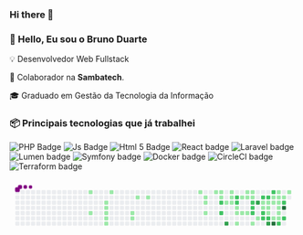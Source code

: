 ### Hi there 👋

### 👋 Hello, Eu sou o Bruno Duarte

💡 Desenvolvedor Web Fullstack

🐝 Colaborador na **Sambatech**.

🎓 Graduado em Gestão da Tecnologia da Informação

<!-- ### ✔ Github Stats
![Profile Stats](https://github-readme-stats.vercel.app/api?username=brduarte&show_icons=true)
-->

### 📦 Principais tecnologias que já trabalhei

![PHP Badge](https://img.shields.io/badge/-PHP-777BB4?style=for-the-badge&logo=Php&logoColor=white)
![Js Badge](https://img.shields.io/badge/-JavaScript-F7DF1E?style=for-the-badge&logo=Javascript&logoColor=222)
![Html 5 Badge](https://img.shields.io/badge/-HTML5-E34F26?style=for-the-badge&logo=html5&logoColor=fff)
![React badge](https://img.shields.io/badge/-React-61DAFB?style=for-the-badge&logo=React&logoColor=222&)
![Laravel badge](https://img.shields.io/badge/-Laravel-FF2D20?style=for-the-badge&logo=Laravel&logoColor=FFF&)
![Lumen badge](https://img.shields.io/badge/-Lumen-FF2D20?style=for-the-badge&logo=Lumen&logoColor=FFF&)
![Symfony badge](https://img.shields.io/badge/-Symfony-ddd?style=for-the-badge&logo=Symfony&logoColor=black&)
![Docker badge](https://img.shields.io/badge/-Docker-329DEC?style=for-the-badge&logo=Docker&logoColor=ddd&)
![CircleCI badge](https://img.shields.io/badge/-circleci-161616?style=for-the-badge&logo=circleci&logoColor=049B4A&)
![Terraform badge](https://img.shields.io/badge/-terraform-623CE4?style=for-the-badge&logo=terraform&logoColor=FFFFFF&)



<svg viewBox="-16 -32 880 192" width="880" height="192" xmlns="http://www.w3.org/2000/svg"><style>@keyframes c0{5.83%{fill:var(--c1)}5.85%,to{fill:var(--ce)}}@keyframes c1{12.05%{fill:var(--c1)}12.07%,to{fill:var(--ce)}}@keyframes c2{8.55%{fill:var(--c1)}8.57%,to{fill:var(--ce)}}@keyframes c3{8.94%{fill:var(--c1)}8.96%,to{fill:var(--ce)}}@keyframes c4{9.33%{fill:var(--c1)}9.35%,to{fill:var(--ce)}}@keyframes c5{9.72%{fill:var(--c1)}9.74%,to{fill:var(--ce)}}@keyframes c6{10.11%{fill:var(--c1)}10.13%,to{fill:var(--ce)}}@keyframes c7{7.38%{fill:var(--c1)}7.4%,to{fill:var(--ce)}}@keyframes c8{15.94%{fill:var(--c1)}15.96%,to{fill:var(--ce)}}@keyframes c9{15.55%{fill:var(--c1)}15.57%,to{fill:var(--ce)}}@keyframes ca{17.5%{fill:var(--c1)}17.52%,to{fill:var(--ce)}}@keyframes cb{18.28%{fill:var(--c1)}18.3%,to{fill:var(--ce)}}@keyframes cc{25.67%{fill:var(--c1)}25.69%,to{fill:var(--ce)}}@keyframes cd{22.56%{fill:var(--c1)}22.58%,to{fill:var(--ce)}}@keyframes ce{22.95%{fill:var(--c1)}22.97%,to{fill:var(--ce)}}@keyframes cf{23.73%{fill:var(--c1)}23.75%,to{fill:var(--ce)}}@keyframes cg{26.84%{fill:var(--c1)}26.86%,to{fill:var(--ce)}}@keyframes ch{27.23%{fill:var(--c1)}27.25%,to{fill:var(--ce)}}@keyframes ci{27.62%{fill:var(--c1)}27.64%,to{fill:var(--ce)}}@keyframes cj{52.13%{fill:var(--c2)}52.15%,to{fill:var(--ce)}}@keyframes ck{52.91%{fill:var(--c2)}52.93%,to{fill:var(--ce)}}@keyframes cl{51.74%{fill:var(--c1)}51.76%,to{fill:var(--ce)}}@keyframes cm{71.97%{fill:var(--c3)}71.99%,to{fill:var(--ce)}}@keyframes cn{28.78%{fill:var(--c1)}28.8%,to{fill:var(--ce)}}@keyframes co{28.39%{fill:var(--c1)}28.41%,to{fill:var(--ce)}}@keyframes cp{51.35%{fill:var(--c1)}51.37%,to{fill:var(--ce)}}@keyframes cq{55.24%{fill:var(--c2)}55.26%,to{fill:var(--ce)}}@keyframes cr{54.85%{fill:var(--c2)}54.87%,to{fill:var(--ce)}}@keyframes cs{32.67%{fill:var(--c1)}32.69%,to{fill:var(--ce)}}@keyframes ct{33.06%{fill:var(--c1)}33.08%,to{fill:var(--ce)}}@keyframes cu{49.41%{fill:var(--c1)}49.43%,to{fill:var(--ce)}}@keyframes cv{31.51%{fill:var(--c1)}31.53%,to{fill:var(--ce)}}@keyframes cw{33.45%{fill:var(--c1)}33.47%,to{fill:var(--ce)}}@keyframes cx{29.95%{fill:var(--c1)}29.97%,to{fill:var(--ce)}}@keyframes cy{31.12%{fill:var(--c1)}31.14%,to{fill:var(--ce)}}@keyframes cz{33.84%{fill:var(--c1)}33.86%,to{fill:var(--ce)}}@keyframes c10{30.34%{fill:var(--c1)}30.36%,to{fill:var(--ce)}}@keyframes c11{30.73%{fill:var(--c1)}30.75%,to{fill:var(--ce)}}@keyframes c12{56.8%{fill:var(--c2)}56.82%,to{fill:var(--ce)}}@keyframes c13{57.19%{fill:var(--c2)}57.21%,to{fill:var(--ce)}}@keyframes c14{57.58%{fill:var(--c2)}57.6%,to{fill:var(--ce)}}@keyframes c15{48.24%{fill:var(--c1)}48.26%,to{fill:var(--ce)}}@keyframes c16{66.53%{fill:var(--c3)}66.55%,to{fill:var(--ce)}}@keyframes c17{35.01%{fill:var(--c1)}35.03%,to{fill:var(--ce)}}@keyframes c18{65.75%{fill:var(--c2)}65.77%,to{fill:var(--ce)}}@keyframes c19{42.01%{fill:var(--c1)}42.03%,to{fill:var(--ce)}}@keyframes c1a{36.18%{fill:var(--c1)}36.2%,to{fill:var(--ce)}}@keyframes c1b{58.36%{fill:var(--c2)}58.38%,to{fill:var(--ce)}}@keyframes c1c{58.74%{fill:var(--c2)}58.76%,to{fill:var(--ce)}}@keyframes c1d{65.36%{fill:var(--c2)}65.38%,to{fill:var(--ce)}}@keyframes c1e{41.62%{fill:var(--c1)}41.64%,to{fill:var(--ce)}}@keyframes c1f{36.57%{fill:var(--c1)}36.59%,to{fill:var(--ce)}}@keyframes c1g{43.18%{fill:var(--c1)}43.2%,to{fill:var(--ce)}}@keyframes c1h{59.13%{fill:var(--c2)}59.15%,to{fill:var(--ce)}}@keyframes c1i{68.86%{fill:var(--c3)}68.88%,to{fill:var(--ce)}}@keyframes c1j{64.58%{fill:var(--c2)}64.6%,to{fill:var(--ce)}}@keyframes c1k{40.85%{fill:var(--c1)}40.87%,to{fill:var(--ce)}}@keyframes c1l{41.24%{fill:var(--c1)}41.26%,to{fill:var(--ce)}}@keyframes c1m{44.74%{fill:var(--c1)}44.76%,to{fill:var(--ce)}}@keyframes c1n{76.25%{fill:var(--c4)}76.27%,to{fill:var(--ce)}}@keyframes c1o{40.07%{fill:var(--c1)}40.09%,to{fill:var(--ce)}}@keyframes c1p{38.12%{fill:var(--c1)}38.14%,to{fill:var(--ce)}}@keyframes c1q{37.73%{fill:var(--c1)}37.75%,to{fill:var(--ce)}}@keyframes c1r{37.34%{fill:var(--c1)}37.36%,to{fill:var(--ce)}}@keyframes c1s{43.96%{fill:var(--c1)}43.98%,to{fill:var(--ce)}}@keyframes c1t{44.35%{fill:var(--c1)}44.37%,to{fill:var(--ce)}}@keyframes c1u{61.08%{fill:var(--c2)}61.1%,to{fill:var(--ce)}}@keyframes c1v{38.51%{fill:var(--c1)}38.53%,to{fill:var(--ce)}}@keyframes c1w{63.03%{fill:var(--c2)}63.05%,to{fill:var(--ce)}}@keyframes c1x{78.2%{fill:var(--c4)}78.22%,to{fill:var(--ce)}}@keyframes c1y{60.3%{fill:var(--c2)}60.32%,to{fill:var(--ce)}}@keyframes c1z{39.29%{fill:var(--c1)}39.31%,to{fill:var(--ce)}}@keyframes u0{5.83%{transform:scale(0,1)}5.85%,7.38%{transform:scale(.02,1)}7.4%,8.55%{transform:scale(.04,1)}8.57%,8.94%{transform:scale(.06,1)}8.96%,9.33%{transform:scale(.08,1)}9.35%,9.72%{transform:scale(.1,1)}10.11%,9.74%{transform:scale(.12,1)}10.13%,12.05%{transform:scale(.14,1)}12.07%,15.55%{transform:scale(.16,1)}15.57%,15.94%{transform:scale(.18,1)}15.96%,17.5%{transform:scale(.2,1)}17.52%,18.28%{transform:scale(.22,1)}18.3%,22.56%{transform:scale(.24,1)}22.58%,22.95%{transform:scale(.25,1)}22.97%,23.73%{transform:scale(.27,1)}23.75%,25.67%{transform:scale(.29,1)}25.69%,26.84%{transform:scale(.31,1)}26.86%,27.23%{transform:scale(.33,1)}27.25%,27.62%{transform:scale(.35,1)}27.64%,28.39%{transform:scale(.37,1)}28.41%,28.78%{transform:scale(.39,1)}28.8%,29.95%{transform:scale(.41,1)}29.97%,30.34%{transform:scale(.43,1)}30.36%,30.73%{transform:scale(.45,1)}30.75%,31.12%{transform:scale(.47,1)}31.14%,31.51%{transform:scale(.49,1)}31.53%,32.67%{transform:scale(.51,1)}32.69%,33.06%{transform:scale(.53,1)}33.08%,33.45%{transform:scale(.55,1)}33.47%,33.84%{transform:scale(.57,1)}33.86%,35.01%{transform:scale(.59,1)}35.03%,36.18%{transform:scale(.61,1)}36.2%,36.57%{transform:scale(.63,1)}36.59%,37.34%{transform:scale(.65,1)}37.36%,37.73%{transform:scale(.67,1)}37.75%,38.12%{transform:scale(.69,1)}38.14%,38.51%{transform:scale(.71,1)}38.53%,39.29%{transform:scale(.73,1)}39.31%,40.07%{transform:scale(.75,1)}40.09%,40.85%{transform:scale(.76,1)}40.87%,41.24%{transform:scale(.78,1)}41.26%,41.62%{transform:scale(.8,1)}41.64%,42.01%{transform:scale(.82,1)}42.03%,43.18%{transform:scale(.84,1)}43.2%,43.96%{transform:scale(.86,1)}43.98%,44.35%{transform:scale(.88,1)}44.37%,44.74%{transform:scale(.9,1)}44.76%,48.24%{transform:scale(.92,1)}48.26%,49.41%{transform:scale(.94,1)}49.43%,51.35%{transform:scale(.96,1)}51.37%,51.74%{transform:scale(.98,1)}51.76%,to{transform:scale(1,1)}}@keyframes u1{52.13%{transform:scale(0,1)}52.15%,52.91%{transform:scale(.06,1)}52.93%,54.85%{transform:scale(.13,1)}54.87%,55.24%{transform:scale(.19,1)}55.26%,56.8%{transform:scale(.25,1)}56.82%,57.19%{transform:scale(.31,1)}57.21%,57.58%{transform:scale(.38,1)}57.6%,58.36%{transform:scale(.44,1)}58.38%,58.74%{transform:scale(.5,1)}58.76%,59.13%{transform:scale(.56,1)}59.15%,60.3%{transform:scale(.63,1)}60.32%,61.08%{transform:scale(.69,1)}61.1%,63.03%{transform:scale(.75,1)}63.05%,64.58%{transform:scale(.81,1)}64.6%,65.36%{transform:scale(.88,1)}65.38%,65.75%{transform:scale(.94,1)}65.77%,to{transform:scale(1,1)}}@keyframes u2{66.53%{transform:scale(0,1)}66.55%,68.86%{transform:scale(.33,1)}68.88%,71.97%{transform:scale(.67,1)}71.99%,to{transform:scale(1,1)}}@keyframes u3{76.25%{transform:scale(0,1)}76.27%,78.2%{transform:scale(.5,1)}78.22%,to{transform:scale(1,1)}}@keyframes s0{0%,99.61%{transform:translate(0,-16px)}.39%{transform:translate(0,0)}7.39%{transform:translate(288px,0)}7.78%{transform:translate(288px,16px)}8.17%{transform:translate(272px,16px)}10.12%{transform:translate(272px,96px)}10.51%{transform:translate(256px,96px)}11.28%{transform:translate(256px,64px)}12.06%{transform:translate(224px,64px)}12.45%{transform:translate(224px,80px)}15.56%{transform:translate(352px,80px)}15.95%{transform:translate(352px,64px)}16.34%{transform:translate(368px,64px)}17.51%{transform:translate(368px,16px)}22.57%{transform:translate(576px,16px)}23.74%{transform:translate(576px,64px)}24.12%{transform:translate(560px,64px)}25.68%{transform:translate(560px,0)}27.24%{transform:translate(624px,0)}27.63%{transform:translate(624px,16px)}28.4%{transform:translate(656px,16px)}28.79%{transform:translate(656px,0)}30.35%{transform:translate(720px,0)}30.74%,56.42%{transform:translate(720px,16px)}31.52%{transform:translate(688px,16px)}32.3%{transform:translate(688px,48px)}32.68%,50.58%{transform:translate(672px,48px)}33.07%,54.09%{transform:translate(672px,64px)}33.85%{transform:translate(704px,64px)}34.24%{transform:translate(704px,80px)}35.02%,47.47%{transform:translate(736px,80px)}35.8%,46.69%{transform:translate(736px,48px)}37.35%{transform:translate(800px,48px)}38.13%,40.47%{transform:translate(800px,16px)}38.91%{transform:translate(832px,16px)}39.3%{transform:translate(832px,0)}40.08%{transform:translate(800px,0)}40.86%{transform:translate(784px,16px)}41.25%{transform:translate(784px,32px)}42.02%{transform:translate(752px,32px)}42.41%{transform:translate(752px,48px)}42.8%{transform:translate(768px,48px)}43.19%{transform:translate(768px,64px)}43.97%{transform:translate(800px,64px)}44.36%{transform:translate(800px,80px)}44.75%,75.88%{transform:translate(784px,80px)}45.53%{transform:translate(784px,48px)}47.86%{transform:translate(720px,80px)}48.25%{transform:translate(720px,96px)}49.42%{transform:translate(672px,96px)}50.97%{transform:translate(656px,48px)}51.36%{transform:translate(656px,32px)}52.14%{transform:translate(624px,32px)}52.92%{transform:translate(624px,64px)}55.25%{transform:translate(672px,16px)}57.59%{transform:translate(720px,64px)}58.37%{transform:translate(752px,64px)}58.75%{transform:translate(752px,80px)}60.31%{transform:translate(816px,80px)}60.7%,77.04%{transform:translate(816px,96px)}61.09%{transform:translate(800px,96px)}62.65%{transform:translate(800px,32px)}63.04%{transform:translate(816px,32px)}63.81%{transform:translate(816px,0)}64.98%{transform:translate(768px,0)}65.37%{transform:translate(768px,16px)}66.15%{transform:translate(736px,16px)}66.54%{transform:translate(736px,32px)}67.32%{transform:translate(768px,32px)}68.87%{transform:translate(768px,96px)}71.98%{transform:translate(640px,96px)}72.37%{transform:translate(640px,80px)}76.26%{transform:translate(784px,96px)}78.21%{transform:translate(816px,48px)}95.72%{transform:translate(96px,48px)}96.5%{transform:translate(96px,16px)}96.89%{transform:translate(80px,16px)}97.67%{transform:translate(80px,-16px)}}@keyframes s1{0%,99.61%{transform:translate(16px,-16px)}.39%{transform:translate(0,-16px)}.78%{transform:translate(0,0)}7.78%{transform:translate(288px,0)}8.17%{transform:translate(288px,16px)}8.56%{transform:translate(272px,16px)}10.51%{transform:translate(272px,96px)}10.89%{transform:translate(256px,96px)}11.67%{transform:translate(256px,64px)}12.45%{transform:translate(224px,64px)}12.84%{transform:translate(224px,80px)}15.95%{transform:translate(352px,80px)}16.34%{transform:translate(352px,64px)}16.73%{transform:translate(368px,64px)}17.9%{transform:translate(368px,16px)}22.96%{transform:translate(576px,16px)}24.12%{transform:translate(576px,64px)}24.51%{transform:translate(560px,64px)}26.07%{transform:translate(560px,0)}27.63%{transform:translate(624px,0)}28.02%{transform:translate(624px,16px)}28.79%{transform:translate(656px,16px)}29.18%{transform:translate(656px,0)}30.74%{transform:translate(720px,0)}31.13%,56.81%{transform:translate(720px,16px)}31.91%{transform:translate(688px,16px)}32.68%{transform:translate(688px,48px)}33.07%,50.97%{transform:translate(672px,48px)}33.46%,54.47%{transform:translate(672px,64px)}34.24%{transform:translate(704px,64px)}34.63%{transform:translate(704px,80px)}35.41%,47.86%{transform:translate(736px,80px)}36.19%,47.08%{transform:translate(736px,48px)}37.74%{transform:translate(800px,48px)}38.52%,40.86%{transform:translate(800px,16px)}39.3%{transform:translate(832px,16px)}39.69%{transform:translate(832px,0)}40.47%{transform:translate(800px,0)}41.25%{transform:translate(784px,16px)}41.63%{transform:translate(784px,32px)}42.41%{transform:translate(752px,32px)}42.8%{transform:translate(752px,48px)}43.19%{transform:translate(768px,48px)}43.58%{transform:translate(768px,64px)}44.36%{transform:translate(800px,64px)}44.75%{transform:translate(800px,80px)}45.14%,76.26%{transform:translate(784px,80px)}45.91%{transform:translate(784px,48px)}48.25%{transform:translate(720px,80px)}48.64%{transform:translate(720px,96px)}49.81%{transform:translate(672px,96px)}51.36%{transform:translate(656px,48px)}51.75%{transform:translate(656px,32px)}52.53%{transform:translate(624px,32px)}53.31%{transform:translate(624px,64px)}55.64%{transform:translate(672px,16px)}57.98%{transform:translate(720px,64px)}58.75%{transform:translate(752px,64px)}59.14%{transform:translate(752px,80px)}60.7%{transform:translate(816px,80px)}61.09%,77.43%{transform:translate(816px,96px)}61.48%{transform:translate(800px,96px)}63.04%{transform:translate(800px,32px)}63.42%{transform:translate(816px,32px)}64.2%{transform:translate(816px,0)}65.37%{transform:translate(768px,0)}65.76%{transform:translate(768px,16px)}66.54%{transform:translate(736px,16px)}66.93%{transform:translate(736px,32px)}67.7%{transform:translate(768px,32px)}69.26%{transform:translate(768px,96px)}72.37%{transform:translate(640px,96px)}72.76%{transform:translate(640px,80px)}76.65%{transform:translate(784px,96px)}78.6%{transform:translate(816px,48px)}96.11%{transform:translate(96px,48px)}96.89%{transform:translate(96px,16px)}97.28%{transform:translate(80px,16px)}98.05%{transform:translate(80px,-16px)}}@keyframes s2{0%,99.61%{transform:translate(32px,-16px)}.78%{transform:translate(0,-16px)}1.17%{transform:translate(0,0)}8.17%{transform:translate(288px,0)}8.56%{transform:translate(288px,16px)}8.95%{transform:translate(272px,16px)}10.89%{transform:translate(272px,96px)}11.28%{transform:translate(256px,96px)}12.06%{transform:translate(256px,64px)}12.84%{transform:translate(224px,64px)}13.23%{transform:translate(224px,80px)}16.34%{transform:translate(352px,80px)}16.73%{transform:translate(352px,64px)}17.12%{transform:translate(368px,64px)}18.29%{transform:translate(368px,16px)}23.35%{transform:translate(576px,16px)}24.51%{transform:translate(576px,64px)}24.9%{transform:translate(560px,64px)}26.46%{transform:translate(560px,0)}28.02%{transform:translate(624px,0)}28.4%{transform:translate(624px,16px)}29.18%{transform:translate(656px,16px)}29.57%{transform:translate(656px,0)}31.13%{transform:translate(720px,0)}31.52%,57.2%{transform:translate(720px,16px)}32.3%{transform:translate(688px,16px)}33.07%{transform:translate(688px,48px)}33.46%,51.36%{transform:translate(672px,48px)}33.85%,54.86%{transform:translate(672px,64px)}34.63%{transform:translate(704px,64px)}35.02%{transform:translate(704px,80px)}35.8%,48.25%{transform:translate(736px,80px)}36.58%,47.47%{transform:translate(736px,48px)}38.13%{transform:translate(800px,48px)}38.91%,41.25%{transform:translate(800px,16px)}39.69%{transform:translate(832px,16px)}40.08%{transform:translate(832px,0)}40.86%{transform:translate(800px,0)}41.63%{transform:translate(784px,16px)}42.02%{transform:translate(784px,32px)}42.8%{transform:translate(752px,32px)}43.19%{transform:translate(752px,48px)}43.58%{transform:translate(768px,48px)}43.97%{transform:translate(768px,64px)}44.75%{transform:translate(800px,64px)}45.14%{transform:translate(800px,80px)}45.53%,76.65%{transform:translate(784px,80px)}46.3%{transform:translate(784px,48px)}48.64%{transform:translate(720px,80px)}49.03%{transform:translate(720px,96px)}50.19%{transform:translate(672px,96px)}51.75%{transform:translate(656px,48px)}52.14%{transform:translate(656px,32px)}52.92%{transform:translate(624px,32px)}53.7%{transform:translate(624px,64px)}56.03%{transform:translate(672px,16px)}58.37%{transform:translate(720px,64px)}59.14%{transform:translate(752px,64px)}59.53%{transform:translate(752px,80px)}61.09%{transform:translate(816px,80px)}61.48%,77.82%{transform:translate(816px,96px)}61.87%{transform:translate(800px,96px)}63.42%{transform:translate(800px,32px)}63.81%{transform:translate(816px,32px)}64.59%{transform:translate(816px,0)}65.76%{transform:translate(768px,0)}66.15%{transform:translate(768px,16px)}66.93%{transform:translate(736px,16px)}67.32%{transform:translate(736px,32px)}68.09%{transform:translate(768px,32px)}69.65%{transform:translate(768px,96px)}72.76%{transform:translate(640px,96px)}73.15%{transform:translate(640px,80px)}77.04%{transform:translate(784px,96px)}78.99%{transform:translate(816px,48px)}96.5%{transform:translate(96px,48px)}97.28%{transform:translate(96px,16px)}97.67%{transform:translate(80px,16px)}98.44%{transform:translate(80px,-16px)}}@keyframes s3{0%,99.61%{transform:translate(48px,-16px)}1.17%{transform:translate(0,-16px)}1.56%{transform:translate(0,0)}8.56%{transform:translate(288px,0)}8.95%{transform:translate(288px,16px)}9.34%{transform:translate(272px,16px)}11.28%{transform:translate(272px,96px)}11.67%{transform:translate(256px,96px)}12.45%{transform:translate(256px,64px)}13.23%{transform:translate(224px,64px)}13.62%{transform:translate(224px,80px)}16.73%{transform:translate(352px,80px)}17.12%{transform:translate(352px,64px)}17.51%{transform:translate(368px,64px)}18.68%{transform:translate(368px,16px)}23.74%{transform:translate(576px,16px)}24.9%{transform:translate(576px,64px)}25.29%{transform:translate(560px,64px)}26.85%{transform:translate(560px,0)}28.4%{transform:translate(624px,0)}28.79%{transform:translate(624px,16px)}29.57%{transform:translate(656px,16px)}29.96%{transform:translate(656px,0)}31.52%{transform:translate(720px,0)}31.91%,57.59%{transform:translate(720px,16px)}32.68%{transform:translate(688px,16px)}33.46%{transform:translate(688px,48px)}33.85%,51.75%{transform:translate(672px,48px)}34.24%,55.25%{transform:translate(672px,64px)}35.02%{transform:translate(704px,64px)}35.41%{transform:translate(704px,80px)}36.19%,48.64%{transform:translate(736px,80px)}36.96%,47.86%{transform:translate(736px,48px)}38.52%{transform:translate(800px,48px)}39.3%,41.63%{transform:translate(800px,16px)}40.08%{transform:translate(832px,16px)}40.47%{transform:translate(832px,0)}41.25%{transform:translate(800px,0)}42.02%{transform:translate(784px,16px)}42.41%{transform:translate(784px,32px)}43.19%{transform:translate(752px,32px)}43.58%{transform:translate(752px,48px)}43.97%{transform:translate(768px,48px)}44.36%{transform:translate(768px,64px)}45.14%{transform:translate(800px,64px)}45.53%{transform:translate(800px,80px)}45.91%,77.04%{transform:translate(784px,80px)}46.69%{transform:translate(784px,48px)}49.03%{transform:translate(720px,80px)}49.42%{transform:translate(720px,96px)}50.58%{transform:translate(672px,96px)}52.14%{transform:translate(656px,48px)}52.53%{transform:translate(656px,32px)}53.31%{transform:translate(624px,32px)}54.09%{transform:translate(624px,64px)}56.42%{transform:translate(672px,16px)}58.75%{transform:translate(720px,64px)}59.53%{transform:translate(752px,64px)}59.92%{transform:translate(752px,80px)}61.48%{transform:translate(816px,80px)}61.87%,78.21%{transform:translate(816px,96px)}62.26%{transform:translate(800px,96px)}63.81%{transform:translate(800px,32px)}64.2%{transform:translate(816px,32px)}64.98%{transform:translate(816px,0)}66.15%{transform:translate(768px,0)}66.54%{transform:translate(768px,16px)}67.32%{transform:translate(736px,16px)}67.7%{transform:translate(736px,32px)}68.48%{transform:translate(768px,32px)}70.04%{transform:translate(768px,96px)}73.15%{transform:translate(640px,96px)}73.54%{transform:translate(640px,80px)}77.43%{transform:translate(784px,96px)}79.38%{transform:translate(816px,48px)}96.89%{transform:translate(96px,48px)}97.67%{transform:translate(96px,16px)}98.05%{transform:translate(80px,16px)}98.83%{transform:translate(80px,-16px)}}:root{--cb:#1b1f230a;--cs:purple;--ce:#ebedf0;--c0:#ebedf0;--c1:#9be9a8;--c2:#40c463;--c3:#30a14e;--c4:#216e39}@media (prefers-color-scheme:dark){:root{--cb:#1b1f230a;--cs:purple;--ce:#161b22;--c1:#01311f;--c2:#034525;--c3:#0f6d31;--c4:#00c647}}.c{shape-rendering:geometricPrecision;rx:2;ry:2;fill:var(--ce);stroke-width:1px;stroke:var(--cb);animation:none 25700ms linear infinite}.c.c0{fill:var(--c1);animation-name:c0}.c.c1,.c.c2,.c.c3{fill:var(--c1);animation-name:c1}.c.c2,.c.c3{animation-name:c2}.c.c3{animation-name:c3}.c.c4,.c.c5,.c.c6{fill:var(--c1);animation-name:c4}.c.c5,.c.c6{animation-name:c5}.c.c6{animation-name:c6}.c.c7,.c.c8,.c.c9{fill:var(--c1);animation-name:c7}.c.c8,.c.c9{animation-name:c8}.c.c9{animation-name:c9}.c.ca,.c.cb,.c.cc{fill:var(--c1);animation-name:ca}.c.cb,.c.cc{animation-name:cb}.c.cc{animation-name:cc}.c.cd,.c.ce,.c.cf{fill:var(--c1);animation-name:cd}.c.ce,.c.cf{animation-name:ce}.c.cf{animation-name:cf}.c.cg,.c.ch,.c.ci{fill:var(--c1);animation-name:cg}.c.ch,.c.ci{animation-name:ch}.c.ci{animation-name:ci}.c.cj,.c.ck{fill:var(--c2);animation-name:cj}.c.ck{animation-name:ck}.c.cl{fill:var(--c1);animation-name:cl}.c.cm{fill:var(--c3);animation-name:cm}.c.cn,.c.co,.c.cp{fill:var(--c1);animation-name:cn}.c.co,.c.cp{animation-name:co}.c.cp{animation-name:cp}.c.cq,.c.cr{fill:var(--c2);animation-name:cq}.c.cr{animation-name:cr}.c.cs{fill:var(--c1);animation-name:cs}.c.ct,.c.cu,.c.cv{fill:var(--c1);animation-name:ct}.c.cu,.c.cv{animation-name:cu}.c.cv{animation-name:cv}.c.cw,.c.cx,.c.cy{fill:var(--c1);animation-name:cw}.c.cx,.c.cy{animation-name:cx}.c.cy{animation-name:cy}.c.c10,.c.c11,.c.cz{fill:var(--c1);animation-name:cz}.c.c10,.c.c11{animation-name:c10}.c.c11{animation-name:c11}.c.c12,.c.c13,.c.c14{fill:var(--c2);animation-name:c12}.c.c13,.c.c14{animation-name:c13}.c.c14{animation-name:c14}.c.c15{fill:var(--c1);animation-name:c15}.c.c16{fill:var(--c3);animation-name:c16}.c.c17{fill:var(--c1);animation-name:c17}.c.c18{fill:var(--c2);animation-name:c18}.c.c19,.c.c1a{fill:var(--c1);animation-name:c19}.c.c1a{animation-name:c1a}.c.c1b,.c.c1c,.c.c1d{fill:var(--c2);animation-name:c1b}.c.c1c,.c.c1d{animation-name:c1c}.c.c1d{animation-name:c1d}.c.c1e,.c.c1f,.c.c1g{fill:var(--c1);animation-name:c1e}.c.c1f,.c.c1g{animation-name:c1f}.c.c1g{animation-name:c1g}.c.c1h{fill:var(--c2);animation-name:c1h}.c.c1i{fill:var(--c3);animation-name:c1i}.c.c1j{fill:var(--c2);animation-name:c1j}.c.c1k,.c.c1l,.c.c1m{fill:var(--c1);animation-name:c1k}.c.c1l,.c.c1m{animation-name:c1l}.c.c1m{animation-name:c1m}.c.c1n{fill:var(--c4);animation-name:c1n}.c.c1o,.c.c1p,.c.c1q{fill:var(--c1);animation-name:c1o}.c.c1p,.c.c1q{animation-name:c1p}.c.c1q{animation-name:c1q}.c.c1r,.c.c1s,.c.c1t{fill:var(--c1);animation-name:c1r}.c.c1s,.c.c1t{animation-name:c1s}.c.c1t{animation-name:c1t}.c.c1u{fill:var(--c2);animation-name:c1u}.c.c1v{fill:var(--c1);animation-name:c1v}.c.c1w{fill:var(--c2);animation-name:c1w}.c.c1x{fill:var(--c4);animation-name:c1x}.c.c1y{fill:var(--c2);animation-name:c1y}.c.c1z{fill:var(--c1);animation-name:c1z}.s,.u{animation:none linear 25700ms infinite}.u,.u.u0{transform-origin:0 0}.u{transform:scale(0,1)}.u.u0{fill:var(--c1);animation-name:u0}.u.u1{fill:var(--c2);animation-name:u1;transform-origin:600.7px 0}.u.u2{fill:var(--c3);animation-name:u2;transform-origin:789.1px 0}.u.u3{fill:var(--c4);animation-name:u3;transform-origin:824.4px 0}.s{shape-rendering:geometricPrecision;fill:var(--cs)}.s.s0{transform:translate(0,-16px);animation-name:s0}.s.s1{transform:translate(16px,-16px);animation-name:s1}.s.s2{transform:translate(32px,-16px);animation-name:s2}.s.s3{transform:translate(48px,-16px);animation-name:s3}</style><rect class="c" x="2" y="2" width="12" height="12"/><rect class="c" x="2" y="18" width="12" height="12"/><rect class="c" x="2" y="34" width="12" height="12"/><rect class="c" x="2" y="50" width="12" height="12"/><rect class="c" x="2" y="66" width="12" height="12"/><rect class="c" x="2" y="82" width="12" height="12"/><rect class="c" x="2" y="98" width="12" height="12"/><rect class="c" x="18" y="2" width="12" height="12"/><rect class="c" x="18" y="18" width="12" height="12"/><rect class="c" x="18" y="34" width="12" height="12"/><rect class="c" x="18" y="50" width="12" height="12"/><rect class="c" x="18" y="66" width="12" height="12"/><rect class="c" x="18" y="82" width="12" height="12"/><rect class="c" x="18" y="98" width="12" height="12"/><rect class="c" x="34" y="2" width="12" height="12"/><rect class="c" x="34" y="18" width="12" height="12"/><rect class="c" x="34" y="34" width="12" height="12"/><rect class="c" x="34" y="50" width="12" height="12"/><rect class="c" x="34" y="66" width="12" height="12"/><rect class="c" x="34" y="82" width="12" height="12"/><rect class="c" x="34" y="98" width="12" height="12"/><rect class="c" x="50" y="2" width="12" height="12"/><rect class="c" x="50" y="18" width="12" height="12"/><rect class="c" x="50" y="34" width="12" height="12"/><rect class="c" x="50" y="50" width="12" height="12"/><rect class="c" x="50" y="66" width="12" height="12"/><rect class="c" x="50" y="82" width="12" height="12"/><rect class="c" x="50" y="98" width="12" height="12"/><rect class="c" x="66" y="2" width="12" height="12"/><rect class="c" x="66" y="18" width="12" height="12"/><rect class="c" x="66" y="34" width="12" height="12"/><rect class="c" x="66" y="50" width="12" height="12"/><rect class="c" x="66" y="66" width="12" height="12"/><rect class="c" x="66" y="82" width="12" height="12"/><rect class="c" x="66" y="98" width="12" height="12"/><rect class="c" x="82" y="2" width="12" height="12"/><rect class="c" x="82" y="18" width="12" height="12"/><rect class="c" x="82" y="34" width="12" height="12"/><rect class="c" x="82" y="50" width="12" height="12"/><rect class="c" x="82" y="66" width="12" height="12"/><rect class="c" x="82" y="82" width="12" height="12"/><rect class="c" x="82" y="98" width="12" height="12"/><rect class="c" x="98" y="2" width="12" height="12"/><rect class="c" x="98" y="18" width="12" height="12"/><rect class="c" x="98" y="34" width="12" height="12"/><rect class="c" x="98" y="50" width="12" height="12"/><rect class="c" x="98" y="66" width="12" height="12"/><rect class="c" x="98" y="82" width="12" height="12"/><rect class="c" x="98" y="98" width="12" height="12"/><rect class="c" x="114" y="2" width="12" height="12"/><rect class="c" x="114" y="18" width="12" height="12"/><rect class="c" x="114" y="34" width="12" height="12"/><rect class="c" x="114" y="50" width="12" height="12"/><rect class="c" x="114" y="66" width="12" height="12"/><rect class="c" x="114" y="82" width="12" height="12"/><rect class="c" x="114" y="98" width="12" height="12"/><rect class="c" x="130" y="2" width="12" height="12"/><rect class="c" x="130" y="18" width="12" height="12"/><rect class="c" x="130" y="34" width="12" height="12"/><rect class="c" x="130" y="50" width="12" height="12"/><rect class="c" x="130" y="66" width="12" height="12"/><rect class="c" x="130" y="82" width="12" height="12"/><rect class="c" x="130" y="98" width="12" height="12"/><rect class="c" x="146" y="2" width="12" height="12"/><rect class="c" x="146" y="18" width="12" height="12"/><rect class="c" x="146" y="34" width="12" height="12"/><rect class="c" x="146" y="50" width="12" height="12"/><rect class="c" x="146" y="66" width="12" height="12"/><rect class="c" x="146" y="82" width="12" height="12"/><rect class="c" x="146" y="98" width="12" height="12"/><rect class="c" x="162" y="2" width="12" height="12"/><rect class="c" x="162" y="18" width="12" height="12"/><rect class="c" x="162" y="34" width="12" height="12"/><rect class="c" x="162" y="50" width="12" height="12"/><rect class="c" x="162" y="66" width="12" height="12"/><rect class="c" x="162" y="82" width="12" height="12"/><rect class="c" x="162" y="98" width="12" height="12"/><rect class="c" x="178" y="2" width="12" height="12"/><rect class="c" x="178" y="18" width="12" height="12"/><rect class="c" x="178" y="34" width="12" height="12"/><rect class="c" x="178" y="50" width="12" height="12"/><rect class="c" x="178" y="66" width="12" height="12"/><rect class="c" x="178" y="82" width="12" height="12"/><rect class="c" x="178" y="98" width="12" height="12"/><rect class="c" x="194" y="2" width="12" height="12"/><rect class="c" x="194" y="18" width="12" height="12"/><rect class="c" x="194" y="34" width="12" height="12"/><rect class="c" x="194" y="50" width="12" height="12"/><rect class="c" x="194" y="66" width="12" height="12"/><rect class="c" x="194" y="82" width="12" height="12"/><rect class="c" x="194" y="98" width="12" height="12"/><rect class="c" x="210" y="2" width="12" height="12"/><rect class="c" x="210" y="18" width="12" height="12"/><rect class="c" x="210" y="34" width="12" height="12"/><rect class="c" x="210" y="50" width="12" height="12"/><rect class="c" x="210" y="66" width="12" height="12"/><rect class="c" x="210" y="82" width="12" height="12"/><rect class="c" x="210" y="98" width="12" height="12"/><rect class="c c0" x="226" y="2" width="12" height="12"/><rect class="c" x="226" y="18" width="12" height="12"/><rect class="c" x="226" y="34" width="12" height="12"/><rect class="c" x="226" y="50" width="12" height="12"/><rect class="c c1" x="226" y="66" width="12" height="12"/><rect class="c" x="226" y="82" width="12" height="12"/><rect class="c" x="226" y="98" width="12" height="12"/><rect class="c" x="242" y="2" width="12" height="12"/><rect class="c" x="242" y="18" width="12" height="12"/><rect class="c" x="242" y="34" width="12" height="12"/><rect class="c" x="242" y="50" width="12" height="12"/><rect class="c" x="242" y="66" width="12" height="12"/><rect class="c" x="242" y="82" width="12" height="12"/><rect class="c" x="242" y="98" width="12" height="12"/><rect class="c" x="258" y="2" width="12" height="12"/><rect class="c" x="258" y="18" width="12" height="12"/><rect class="c" x="258" y="34" width="12" height="12"/><rect class="c" x="258" y="50" width="12" height="12"/><rect class="c" x="258" y="66" width="12" height="12"/><rect class="c" x="258" y="82" width="12" height="12"/><rect class="c" x="258" y="98" width="12" height="12"/><rect class="c" x="274" y="2" width="12" height="12"/><rect class="c" x="274" y="18" width="12" height="12"/><rect class="c c2" x="274" y="34" width="12" height="12"/><rect class="c c3" x="274" y="50" width="12" height="12"/><rect class="c c4" x="274" y="66" width="12" height="12"/><rect class="c c5" x="274" y="82" width="12" height="12"/><rect class="c c6" x="274" y="98" width="12" height="12"/><rect class="c c7" x="290" y="2" width="12" height="12"/><rect class="c" x="290" y="18" width="12" height="12"/><rect class="c" x="290" y="34" width="12" height="12"/><rect class="c" x="290" y="50" width="12" height="12"/><rect class="c" x="290" y="66" width="12" height="12"/><rect class="c" x="290" y="82" width="12" height="12"/><rect class="c" x="290" y="98" width="12" height="12"/><rect class="c" x="306" y="2" width="12" height="12"/><rect class="c" x="306" y="18" width="12" height="12"/><rect class="c" x="306" y="34" width="12" height="12"/><rect class="c" x="306" y="50" width="12" height="12"/><rect class="c" x="306" y="66" width="12" height="12"/><rect class="c" x="306" y="82" width="12" height="12"/><rect class="c" x="306" y="98" width="12" height="12"/><rect class="c" x="322" y="2" width="12" height="12"/><rect class="c" x="322" y="18" width="12" height="12"/><rect class="c" x="322" y="34" width="12" height="12"/><rect class="c" x="322" y="50" width="12" height="12"/><rect class="c" x="322" y="66" width="12" height="12"/><rect class="c" x="322" y="82" width="12" height="12"/><rect class="c" x="322" y="98" width="12" height="12"/><rect class="c" x="338" y="2" width="12" height="12"/><rect class="c" x="338" y="18" width="12" height="12"/><rect class="c" x="338" y="34" width="12" height="12"/><rect class="c" x="338" y="50" width="12" height="12"/><rect class="c" x="338" y="66" width="12" height="12"/><rect class="c" x="338" y="82" width="12" height="12"/><rect class="c" x="338" y="98" width="12" height="12"/><rect class="c" x="354" y="2" width="12" height="12"/><rect class="c" x="354" y="18" width="12" height="12"/><rect class="c" x="354" y="34" width="12" height="12"/><rect class="c" x="354" y="50" width="12" height="12"/><rect class="c c8" x="354" y="66" width="12" height="12"/><rect class="c c9" x="354" y="82" width="12" height="12"/><rect class="c" x="354" y="98" width="12" height="12"/><rect class="c" x="370" y="2" width="12" height="12"/><rect class="c ca" x="370" y="18" width="12" height="12"/><rect class="c" x="370" y="34" width="12" height="12"/><rect class="c" x="370" y="50" width="12" height="12"/><rect class="c" x="370" y="66" width="12" height="12"/><rect class="c" x="370" y="82" width="12" height="12"/><rect class="c" x="370" y="98" width="12" height="12"/><rect class="c" x="386" y="2" width="12" height="12"/><rect class="c" x="386" y="18" width="12" height="12"/><rect class="c" x="386" y="34" width="12" height="12"/><rect class="c" x="386" y="50" width="12" height="12"/><rect class="c" x="386" y="66" width="12" height="12"/><rect class="c" x="386" y="82" width="12" height="12"/><rect class="c" x="386" y="98" width="12" height="12"/><rect class="c" x="402" y="2" width="12" height="12"/><rect class="c cb" x="402" y="18" width="12" height="12"/><rect class="c" x="402" y="34" width="12" height="12"/><rect class="c" x="402" y="50" width="12" height="12"/><rect class="c" x="402" y="66" width="12" height="12"/><rect class="c" x="402" y="82" width="12" height="12"/><rect class="c" x="402" y="98" width="12" height="12"/><rect class="c" x="418" y="2" width="12" height="12"/><rect class="c" x="418" y="18" width="12" height="12"/><rect class="c" x="418" y="34" width="12" height="12"/><rect class="c" x="418" y="50" width="12" height="12"/><rect class="c" x="418" y="66" width="12" height="12"/><rect class="c" x="418" y="82" width="12" height="12"/><rect class="c" x="418" y="98" width="12" height="12"/><rect class="c" x="434" y="2" width="12" height="12"/><rect class="c" x="434" y="18" width="12" height="12"/><rect class="c" x="434" y="34" width="12" height="12"/><rect class="c" x="434" y="50" width="12" height="12"/><rect class="c" x="434" y="66" width="12" height="12"/><rect class="c" x="434" y="82" width="12" height="12"/><rect class="c" x="434" y="98" width="12" height="12"/><rect class="c" x="450" y="2" width="12" height="12"/><rect class="c" x="450" y="18" width="12" height="12"/><rect class="c" x="450" y="34" width="12" height="12"/><rect class="c" x="450" y="50" width="12" height="12"/><rect class="c" x="450" y="66" width="12" height="12"/><rect class="c" x="450" y="82" width="12" height="12"/><rect class="c" x="450" y="98" width="12" height="12"/><rect class="c" x="466" y="2" width="12" height="12"/><rect class="c" x="466" y="18" width="12" height="12"/><rect class="c" x="466" y="34" width="12" height="12"/><rect class="c" x="466" y="50" width="12" height="12"/><rect class="c" x="466" y="66" width="12" height="12"/><rect class="c" x="466" y="82" width="12" height="12"/><rect class="c" x="466" y="98" width="12" height="12"/><rect class="c" x="482" y="2" width="12" height="12"/><rect class="c" x="482" y="18" width="12" height="12"/><rect class="c" x="482" y="34" width="12" height="12"/><rect class="c" x="482" y="50" width="12" height="12"/><rect class="c" x="482" y="66" width="12" height="12"/><rect class="c" x="482" y="82" width="12" height="12"/><rect class="c" x="482" y="98" width="12" height="12"/><rect class="c" x="498" y="2" width="12" height="12"/><rect class="c" x="498" y="18" width="12" height="12"/><rect class="c" x="498" y="34" width="12" height="12"/><rect class="c" x="498" y="50" width="12" height="12"/><rect class="c" x="498" y="66" width="12" height="12"/><rect class="c" x="498" y="82" width="12" height="12"/><rect class="c" x="498" y="98" width="12" height="12"/><rect class="c" x="514" y="2" width="12" height="12"/><rect class="c" x="514" y="18" width="12" height="12"/><rect class="c" x="514" y="34" width="12" height="12"/><rect class="c" x="514" y="50" width="12" height="12"/><rect class="c" x="514" y="66" width="12" height="12"/><rect class="c" x="514" y="82" width="12" height="12"/><rect class="c" x="514" y="98" width="12" height="12"/><rect class="c" x="530" y="2" width="12" height="12"/><rect class="c" x="530" y="18" width="12" height="12"/><rect class="c" x="530" y="34" width="12" height="12"/><rect class="c" x="530" y="50" width="12" height="12"/><rect class="c" x="530" y="66" width="12" height="12"/><rect class="c" x="530" y="82" width="12" height="12"/><rect class="c" x="530" y="98" width="12" height="12"/><rect class="c" x="546" y="2" width="12" height="12"/><rect class="c" x="546" y="18" width="12" height="12"/><rect class="c" x="546" y="34" width="12" height="12"/><rect class="c" x="546" y="50" width="12" height="12"/><rect class="c" x="546" y="66" width="12" height="12"/><rect class="c" x="546" y="82" width="12" height="12"/><rect class="c" x="546" y="98" width="12" height="12"/><rect class="c cc" x="562" y="2" width="12" height="12"/><rect class="c" x="562" y="18" width="12" height="12"/><rect class="c" x="562" y="34" width="12" height="12"/><rect class="c" x="562" y="50" width="12" height="12"/><rect class="c" x="562" y="66" width="12" height="12"/><rect class="c" x="562" y="82" width="12" height="12"/><rect class="c" x="562" y="98" width="12" height="12"/><rect class="c" x="578" y="2" width="12" height="12"/><rect class="c cd" x="578" y="18" width="12" height="12"/><rect class="c ce" x="578" y="34" width="12" height="12"/><rect class="c" x="578" y="50" width="12" height="12"/><rect class="c cf" x="578" y="66" width="12" height="12"/><rect class="c" x="578" y="82" width="12" height="12"/><rect class="c" x="578" y="98" width="12" height="12"/><rect class="c" x="594" y="2" width="12" height="12"/><rect class="c" x="594" y="18" width="12" height="12"/><rect class="c" x="594" y="34" width="12" height="12"/><rect class="c" x="594" y="50" width="12" height="12"/><rect class="c" x="594" y="66" width="12" height="12"/><rect class="c" x="594" y="82" width="12" height="12"/><rect class="c" x="594" y="98" width="12" height="12"/><rect class="c cg" x="610" y="2" width="12" height="12"/><rect class="c" x="610" y="18" width="12" height="12"/><rect class="c" x="610" y="34" width="12" height="12"/><rect class="c" x="610" y="50" width="12" height="12"/><rect class="c" x="610" y="66" width="12" height="12"/><rect class="c" x="610" y="82" width="12" height="12"/><rect class="c" x="610" y="98" width="12" height="12"/><rect class="c ch" x="626" y="2" width="12" height="12"/><rect class="c ci" x="626" y="18" width="12" height="12"/><rect class="c cj" x="626" y="34" width="12" height="12"/><rect class="c" x="626" y="50" width="12" height="12"/><rect class="c ck" x="626" y="66" width="12" height="12"/><rect class="c" x="626" y="82" width="12" height="12"/><rect class="c" x="626" y="98" width="12" height="12"/><rect class="c" x="642" y="2" width="12" height="12"/><rect class="c" x="642" y="18" width="12" height="12"/><rect class="c cl" x="642" y="34" width="12" height="12"/><rect class="c" x="642" y="50" width="12" height="12"/><rect class="c" x="642" y="66" width="12" height="12"/><rect class="c" x="642" y="82" width="12" height="12"/><rect class="c cm" x="642" y="98" width="12" height="12"/><rect class="c cn" x="658" y="2" width="12" height="12"/><rect class="c co" x="658" y="18" width="12" height="12"/><rect class="c cp" x="658" y="34" width="12" height="12"/><rect class="c" x="658" y="50" width="12" height="12"/><rect class="c" x="658" y="66" width="12" height="12"/><rect class="c" x="658" y="82" width="12" height="12"/><rect class="c" x="658" y="98" width="12" height="12"/><rect class="c" x="674" y="2" width="12" height="12"/><rect class="c cq" x="674" y="18" width="12" height="12"/><rect class="c cr" x="674" y="34" width="12" height="12"/><rect class="c cs" x="674" y="50" width="12" height="12"/><rect class="c ct" x="674" y="66" width="12" height="12"/><rect class="c" x="674" y="82" width="12" height="12"/><rect class="c cu" x="674" y="98" width="12" height="12"/><rect class="c" x="690" y="2" width="12" height="12"/><rect class="c cv" x="690" y="18" width="12" height="12"/><rect class="c" x="690" y="34" width="12" height="12"/><rect class="c" x="690" y="50" width="12" height="12"/><rect class="c cw" x="690" y="66" width="12" height="12"/><rect class="c" x="690" y="82" width="12" height="12"/><rect class="c" x="690" y="98" width="12" height="12"/><rect class="c cx" x="706" y="2" width="12" height="12"/><rect class="c cy" x="706" y="18" width="12" height="12"/><rect class="c" x="706" y="34" width="12" height="12"/><rect class="c" x="706" y="50" width="12" height="12"/><rect class="c cz" x="706" y="66" width="12" height="12"/><rect class="c" x="706" y="82" width="12" height="12"/><rect class="c" x="706" y="98" width="12" height="12"/><rect class="c c10" x="722" y="2" width="12" height="12"/><rect class="c c11" x="722" y="18" width="12" height="12"/><rect class="c c12" x="722" y="34" width="12" height="12"/><rect class="c c13" x="722" y="50" width="12" height="12"/><rect class="c c14" x="722" y="66" width="12" height="12"/><rect class="c" x="722" y="82" width="12" height="12"/><rect class="c c15" x="722" y="98" width="12" height="12"/><rect class="c" x="738" y="2" width="12" height="12"/><rect class="c" x="738" y="18" width="12" height="12"/><rect class="c c16" x="738" y="34" width="12" height="12"/><rect class="c" x="738" y="50" width="12" height="12"/><rect class="c" x="738" y="66" width="12" height="12"/><rect class="c c17" x="738" y="82" width="12" height="12"/><rect class="c" x="738" y="98" width="12" height="12"/><rect class="c" x="754" y="2" width="12" height="12"/><rect class="c c18" x="754" y="18" width="12" height="12"/><rect class="c c19" x="754" y="34" width="12" height="12"/><rect class="c c1a" x="754" y="50" width="12" height="12"/><rect class="c c1b" x="754" y="66" width="12" height="12"/><rect class="c c1c" x="754" y="82" width="12" height="12"/><rect class="c" x="754" y="98" width="12" height="12"/><rect class="c" x="770" y="2" width="12" height="12"/><rect class="c c1d" x="770" y="18" width="12" height="12"/><rect class="c c1e" x="770" y="34" width="12" height="12"/><rect class="c c1f" x="770" y="50" width="12" height="12"/><rect class="c c1g" x="770" y="66" width="12" height="12"/><rect class="c c1h" x="770" y="82" width="12" height="12"/><rect class="c c1i" x="770" y="98" width="12" height="12"/><rect class="c c1j" x="786" y="2" width="12" height="12"/><rect class="c c1k" x="786" y="18" width="12" height="12"/><rect class="c c1l" x="786" y="34" width="12" height="12"/><rect class="c" x="786" y="50" width="12" height="12"/><rect class="c" x="786" y="66" width="12" height="12"/><rect class="c c1m" x="786" y="82" width="12" height="12"/><rect class="c c1n" x="786" y="98" width="12" height="12"/><rect class="c c1o" x="802" y="2" width="12" height="12"/><rect class="c c1p" x="802" y="18" width="12" height="12"/><rect class="c c1q" x="802" y="34" width="12" height="12"/><rect class="c c1r" x="802" y="50" width="12" height="12"/><rect class="c c1s" x="802" y="66" width="12" height="12"/><rect class="c c1t" x="802" y="82" width="12" height="12"/><rect class="c c1u" x="802" y="98" width="12" height="12"/><rect class="c" x="818" y="2" width="12" height="12"/><rect class="c c1v" x="818" y="18" width="12" height="12"/><rect class="c c1w" x="818" y="34" width="12" height="12"/><rect class="c c1x" x="818" y="50" width="12" height="12"/><rect class="c" x="818" y="66" width="12" height="12"/><rect class="c c1y" x="818" y="82" width="12" height="12"/><rect class="c" x="818" y="98" width="12" height="12"/><rect class="c c1z" x="834" y="2" width="12" height="12"/><rect class="c" x="834" y="18" width="12" height="12"/><rect class="u u0" height="12" width="601.3" x="0.0" y="144"/><rect class="u u1" height="12" width="189.0" x="600.7" y="144"/><rect class="u u2" height="12" width="35.9" x="789.1" y="144"/><rect class="u u3" height="12" width="24.2" x="824.4" y="144"/><rect class="s s0" x="0.8" y="0.8" width="14.4" height="14.4" rx="4.5" ry="4.5"/><rect class="s s1" x="1.8" y="1.8" width="12.3" height="12.3" rx="4.1" ry="4.1"/><rect class="s s2" x="2.6" y="2.6" width="10.8" height="10.8" rx="3.6" ry="3.6"/><rect class="s s3" x="3.0" y="3.0" width="9.9" height="9.9" rx="3.3" ry="3.3"/></svg>


<!--
**brduarte/brduarte** is a ✨ _special_ ✨ repository because its `README.md` (this file) appears on your GitHub profile.

- 🔭 I’m currently working on ...
- 🌱 I’m currently learning ...
- 👯 I’m looking to collaborate on ...
- 🤔 I’m looking for help with ...
- 💬 Ask me about ...
- 📫 How to reach me: ...
- 😄 Pronouns: ...
- ⚡ Fun fact: ...
-->
